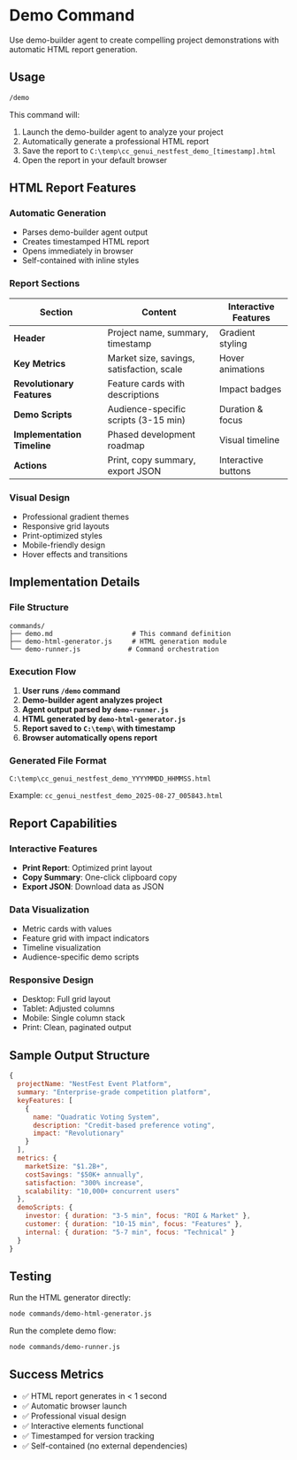 # Demo Command

Use demo-builder agent to create compelling project demonstrations with automatic HTML report generation.

## Usage
```bash
/demo
```

This command will:
1. Launch the demo-builder agent to analyze your project
2. Automatically generate a professional HTML report
3. Save the report to `C:\temp\cc_genui_nestfest_demo_[timestamp].html`
4. Open the report in your default browser

## HTML Report Features

### Automatic Generation
- Parses demo-builder agent output
- Creates timestamped HTML report
- Opens immediately in browser
- Self-contained with inline styles

### Report Sections
| Section | Content | Interactive Features |
|---------|---------|---------------------|
| **Header** | Project name, summary, timestamp | Gradient styling |
| **Key Metrics** | Market size, savings, satisfaction, scale | Hover animations |
| **Revolutionary Features** | Feature cards with descriptions | Impact badges |
| **Demo Scripts** | Audience-specific scripts (3-15 min) | Duration & focus |
| **Implementation Timeline** | Phased development roadmap | Visual timeline |
| **Actions** | Print, copy summary, export JSON | Interactive buttons |

### Visual Design
- Professional gradient themes
- Responsive grid layouts
- Print-optimized styles
- Mobile-friendly design
- Hover effects and transitions

## Implementation Details

### File Structure
```
commands/
├── demo.md                    # This command definition
├── demo-html-generator.js     # HTML generation module
└── demo-runner.js            # Command orchestration
```

### Execution Flow
1. **User runs `/demo` command**
2. **Demo-builder agent analyzes project**
3. **Agent output parsed by `demo-runner.js`**
4. **HTML generated by `demo-html-generator.js`**
5. **Report saved to `C:\temp\` with timestamp**
6. **Browser automatically opens report**

### Generated File Format
```
C:\temp\cc_genui_nestfest_demo_YYYYMMDD_HHMMSS.html
```

Example: `cc_genui_nestfest_demo_2025-08-27_005843.html`

## Report Capabilities

### Interactive Features
- **Print Report**: Optimized print layout
- **Copy Summary**: One-click clipboard copy
- **Export JSON**: Download data as JSON

### Data Visualization
- Metric cards with values
- Feature grid with impact indicators
- Timeline visualization
- Audience-specific demo scripts

### Responsive Design
- Desktop: Full grid layout
- Tablet: Adjusted columns
- Mobile: Single column stack
- Print: Clean, paginated output

## Sample Output Structure
```javascript
{
  projectName: "NestFest Event Platform",
  summary: "Enterprise-grade competition platform",
  keyFeatures: [
    {
      name: "Quadratic Voting System",
      description: "Credit-based preference voting",
      impact: "Revolutionary"
    }
  ],
  metrics: {
    marketSize: "$1.2B+",
    costSavings: "$50K+ annually",
    satisfaction: "300% increase",
    scalability: "10,000+ concurrent users"
  },
  demoScripts: {
    investor: { duration: "3-5 min", focus: "ROI & Market" },
    customer: { duration: "10-15 min", focus: "Features" },
    internal: { duration: "5-7 min", focus: "Technical" }
  }
}
```

## Testing
Run the HTML generator directly:
```bash
node commands/demo-html-generator.js
```

Run the complete demo flow:
```bash
node commands/demo-runner.js
```

## Success Metrics
- ✅ HTML report generates in < 1 second
- ✅ Automatic browser launch
- ✅ Professional visual design
- ✅ Interactive elements functional
- ✅ Timestamped for version tracking
- ✅ Self-contained (no external dependencies)